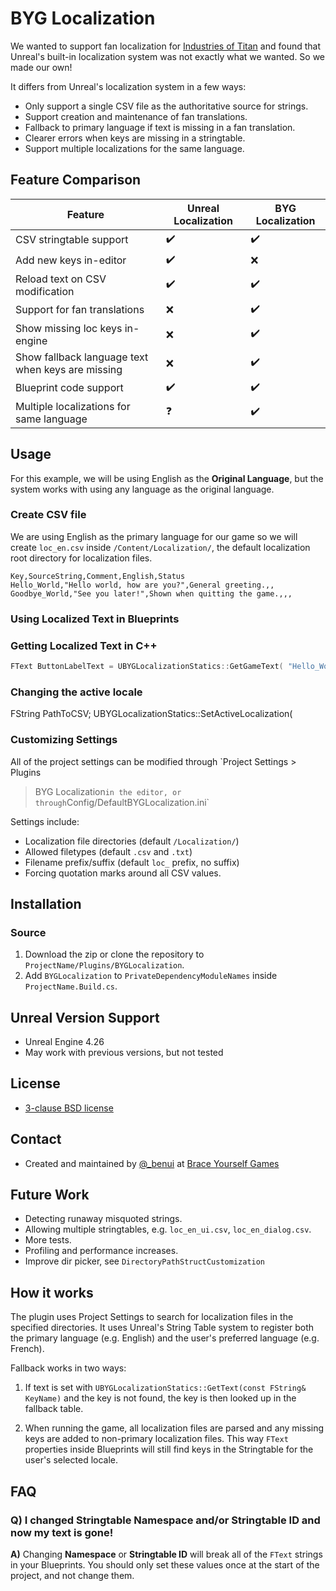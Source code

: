 # BYG Localization

We wanted to support fan localization for [Industries of
Titan](https://braceyourselfgames.com/industries-of-titan/) and found that
Unreal's built-in localization system was not exactly what we wanted. So we
made our own!

It differs from Unreal's localization system in a few ways:

* Only support a single CSV file as the authoritative source for strings.
* Support creation and maintenance of fan translations.
* Fallback to primary language if text is missing in a fan translation.
* Clearer errors when keys are missing in a stringtable.
* Support multiple localizations for the same language.


## Feature Comparison

| Feature | Unreal Localization | BYG Localization |
| --- | --- | --- |
| CSV stringtable support							| :heavy_check_mark: 	| :heavy_check_mark:	|
| Add new keys in-editor							| :heavy_check_mark:	| :x:					|
| Reload text on CSV modification					| :heavy_check_mark: 	| :heavy_check_mark:	|
| Support for fan translations						| :x:					| :heavy_check_mark:	|
| Show missing loc keys in-engine					| :x:					| :heavy_check_mark:	|
| Show fallback language text when keys are missing | :x:					| :heavy_check_mark:	|
| Blueprint code support							| :heavy_check_mark:	| :heavy_check_mark:	|
| Multiple localizations for same language			| :question:			| :heavy_check_mark:	|


## Usage

For this example, we will be using English as the **Original Language**, but
the system works with using any language as the original language.

### Create CSV file

We are using English as the primary language for our game so we will create
`loc_en.csv` inside `/Content/Localization/`, the default localization root
directory for localization files. 

```
Key,SourceString,Comment,English,Status
Hello_World,"Hello world, how are you?",General greeting.,,
Goodbye_World,"See you later!",Shown when quitting the game.,,,
```

### Using Localized Text in Blueprints


### Getting Localized Text in C++ 

```cpp
FText ButtonLabelText = UBYGLocalizationStatics::GetGameText( "Hello_World" );
```

### Changing the active locale

FString PathToCSV;
UBYGLocalizationStatics::SetActiveLocalization( 


### Customizing Settings

All of the project settings can be modified through `Project Settings > Plugins
> BYG Localization` in the editor, or through
`Config/DefaultBYGLocalization.ini`

Settings include:
* Localization file directories (default `/Localization/`)
* Allowed filetypes (default `.csv` and `.txt`)
* Filename prefix/suffix (default `loc_` prefix, no suffix)
* Forcing quotation marks around all CSV values.

## Installation

### Source

1. Download the zip or clone the repository to `ProjectName/Plugins/BYGLocalization`.
2. Add `BYGLocalization` to `PrivateDependencyModuleNames` inside `ProjectName.Build.cs`.

## Unreal Version Support

* Unreal Engine 4.26
* May work with previous versions, but not tested

## License

* [3-clause BSD license](LICENSE)

## Contact

* Created and maintained by [@_benui](https://twitter.com/_benui) at [Brace Yourself Games](https://braceyourselfgames.com/)

## Future Work

* Detecting runaway misquoted strings.
* Allowing multiple stringtables, e.g. `loc_en_ui.csv`, `loc_en_dialog.csv`.
* More tests.
* Profiling and performance increases.
* Improve dir picker, see `DirectoryPathStructCustomization`


## How it works

The plugin uses Project Settings to search for localization files in the
specified directories. It uses Unreal's String Table system to register both
the primary language (e.g. English) and the user's preferred language (e.g.
French).

Fallback works in two ways:

1) If text is set with `UBYGLocalizationStatics::GetText(const FString&
KeyName)` and the key is not found, the key is then looked up in the fallback
table.

2) When running the game, all localization files are parsed and any missing
keys are added to non-primary localization files. This way `FText` properties
inside Blueprints  will still find keys in the Stringtable for the user's
selected locale.

## FAQ

### Q) I changed Stringtable Namespace and/or Stringtable ID and now my text is gone!

**A)** Changing **Namespace** or **Stringtable ID** will break all of the
`FText` strings in your Blueprints. You should only set these values once at
the start of the project, and not change them.

